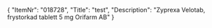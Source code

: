 {
  "ItemNr": "018728",
  "Title": "test",
  "Description": "Zyprexa Velotab, frystorkad tablett 5 mg Orifarm AB"
}